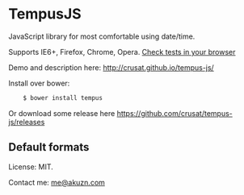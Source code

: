 TempusJS
========

JavaScript library for most comfortable using date/time.

Supports IE6+, Firefox, Chrome, Opera. [Check tests in your browser](http://crusat.github.io/tempus-js/tests.html)

Demo and description here: http://crusat.github.io/tempus-js/

Install over bower:

```bash
    $ bower install tempus
```
Or download some release here https://github.com/crusat/tempus-js/releases

Default formats
---------------



License: MIT.

Contact me: me@akuzn.com